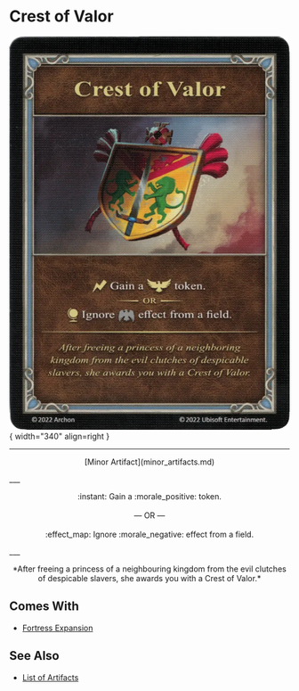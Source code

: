 # Crest of Valor

![Crest of Valor](../assets/artifacts_minor-crest_of_valor.webp){ width="340" align=right }
___
<p style="text-align: center;" markdown>[Minor Artifact](minor_artifacts.md)</p>
___
<p style="text-align: center;" markdown>:instant: Gain a :morale_positive: token.<br><br>— OR —<br><br>:effect_map: Ignore :morale_negative: effect from a field.</p>
___
<p style="text-align: center;" markdown>*After freeing a princess of a neighbouring kingdom from the evil clutches of despicable slavers, she awards you with a Crest of Valor.*</p>


## Comes With

- [Fortress Expansion](../content.md)


## See Also

- [List of Artifacts](../artifacts.md)
